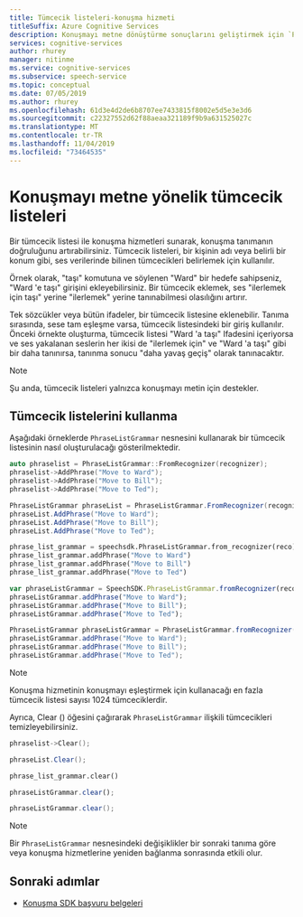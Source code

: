 ```yaml
---
title: Tümcecik listeleri-konuşma hizmeti
titleSuffix: Azure Cognitive Services
description: Konuşmayı metne dönüştürme sonuçlarını geliştirmek için `PhraseListGrammar` nesnesini kullanarak bir tümcecik listesi ile konuşma hizmetlerini sağlamayı öğrenin.
services: cognitive-services
author: rhurey
manager: nitinme
ms.service: cognitive-services
ms.subservice: speech-service
ms.topic: conceptual
ms.date: 07/05/2019
ms.author: rhurey
ms.openlocfilehash: 61d3e4d2de6b8707ee7433815f8002e5d5e3e3d6
ms.sourcegitcommit: c22327552d62f88aeaa321189f9b9a631525027c
ms.translationtype: MT
ms.contentlocale: tr-TR
ms.lasthandoff: 11/04/2019
ms.locfileid: "73464535"
---
```

# <a name="phrase-lists-for-speech-to-text"></a>Konuşmayı metne yönelik tümcecik listeleri

Bir tümcecik listesi ile konuşma hizmetleri sunarak, konuşma tanımanın doğruluğunu artırabilirsiniz. Tümcecik listeleri, bir kişinin adı veya belirli bir konum gibi, ses verilerinde bilinen tümcecikleri belirlemek için kullanılır.

Örnek olarak, "taşı" komutuna ve söylenen "Ward" bir hedefe sahipseniz, "Ward 'e taşı" girişini ekleyebilirsiniz. Bir tümcecik eklemek, ses "ilerlemek için taşı" yerine "ilerlemek" yerine tanınabilmesi olasılığını artırır.

Tek sözcükler veya bütün ifadeler, bir tümcecik listesine eklenebilir. Tanıma sırasında, sese tam eşleşme varsa, tümcecik listesindeki bir giriş kullanılır. Önceki örnekte oluşturma, tümcecik listesi "Ward 'a taşı" Ifadesini içeriyorsa ve ses yakalanan seslerin her ikisi de "ilerlemek için" ve "Ward 'a taşı" gibi bir daha tanınırsa, tanınma sonucu "daha yavaş geçiş" olarak tanınacaktır.

>[!Note]
> Şu anda, tümcecik listeleri yalnızca konuşmayı metin için destekler.

## <a name="how-to-use-phrase-lists"></a>Tümcecik listelerini kullanma

Aşağıdaki örneklerde `PhraseListGrammar` nesnesini kullanarak bir tümcecik listesinin nasıl oluşturulacağı gösterilmektedir.

```C++
auto phraselist = PhraseListGrammar::FromRecognizer(recognizer);
phraselist->AddPhrase("Move to Ward");
phraselist->AddPhrase("Move to Bill");
phraselist->AddPhrase("Move to Ted");
```

```cs
PhraseListGrammar phraseList = PhraseListGrammar.FromRecognizer(recognizer);
phraseList.AddPhrase("Move to Ward");
phraseList.AddPhrase("Move to Bill");
phraseList.AddPhrase("Move to Ted");
```

```Python
phrase_list_grammar = speechsdk.PhraseListGrammar.from_recognizer(reco)
phrase_list_grammar.addPhrase("Move to Ward")
phrase_list_grammar.addPhrase("Move to Bill")
phrase_list_grammar.addPhrase("Move to Ted")
```

```JavaScript
var phraseListGrammar = SpeechSDK.PhraseListGrammar.fromRecognizer(reco);
phraseListGrammar.addPhrase("Move to Ward");
phraseListGrammar.addPhrase("Move to Bill");
phraseListGrammar.addPhrase("Move to Ted");
```

```Java
PhraseListGrammar phraseListGrammar = PhraseListGrammar.fromRecognizer(recognizer);
phraseListGrammar.addPhrase("Move to Ward");
phraseListGrammar.addPhrase("Move to Bill");
phraseListGrammar.addPhrase("Move to Ted");
```

>[!Note]
> Konuşma hizmetinin konuşmayı eşleştirmek için kullanacağı en fazla tümcecik listesi sayısı 1024 tümceciklerdir.

Ayrıca, Clear () öğesini çağırarak `PhraseListGrammar` ilişkili tümcecikleri temizleyebilirsiniz.

```C++
phraselist->Clear();
```

```cs
phraseList.Clear();
```

```Python
phrase_list_grammar.clear()
```

```JavaScript
phraseListGrammar.clear();
```

```Java
phraseListGrammar.clear();
```

> [!NOTE]
> Bir `PhraseListGrammar` nesnesindeki değişiklikler bir sonraki tanıma göre veya konuşma hizmetlerine yeniden bağlanma sonrasında etkili olur.

## <a name="next-steps"></a>Sonraki adımlar

* [Konuşma SDK başvuru belgeleri](speech-sdk.md)
